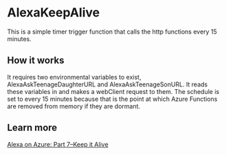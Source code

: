 # AlexaKeepAlive

This is a simple timer trigger function that calls the http functions every 15 minutes. 

## How it works
It requires two environmental variables to exist,  AlexaAskTeenageDaughterURL and AlexaAskTeenageSonURL. It reads these variables in and makes a webClient request to them. The schedule is set to every 15 minutes because that is the point at which Azure Functions are removed from memory if they are dormant.

## Learn more

[Alexa on Azure: Part 7–Keep it Alive](http://http://intranoggin.com/Blog/March-2017/Alexa-on-Azure-Part-7–Keep-it-Alive.aspx "Alexa on Azure: Part 7–Keep it Alive")
